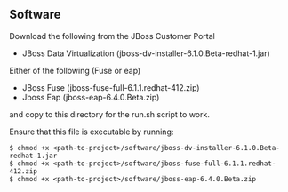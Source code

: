 ## Software
Download the following from the JBoss Customer Portal

 * JBoss Data Virtualization (jboss-dv-installer-6.1.0.Beta-redhat-1.jar)
 
 Either of the following (Fuse or eap)
 
 * JBoss Fuse (jboss-fuse-full-6.1.1.redhat-412.zip)
 * Jboss Eap (jboss-eap-6.4.0.Beta.zip)

and copy to this directory for the run.sh script to work.

Ensure that this file is executable by running:

    $ chmod +x <path-to-project>/software/jboss-dv-installer-6.1.0.Beta-redhat-1.jar
    $ chmod +x <path-to-project>/software/jboss-fuse-full-6.1.1.redhat-412.zip
    $ chmod +x <path-to-project>/software/jboss-eap-6.4.0.Beta.zip
